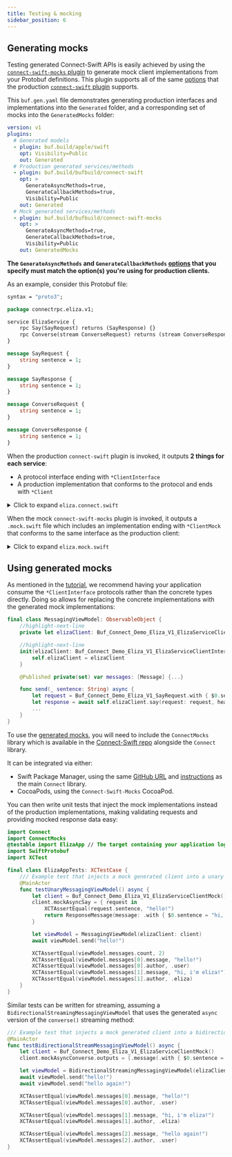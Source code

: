 ```yaml
---
title: Testing & mocking
sidebar_position: 6
---
```


## Generating mocks

Testing generated Connect-Swift APIs is easily achieved
by using the [`connect-swift-mocks` plugin][connect-swift-mocks-plugin]
to generate mock client implementations from your Protobuf
definitions. This plugin supports all of the same
[options](./generating-code.md#generation-options) that the
production [`connect-swift` plugin][connect-swift-plugin] supports.

This `buf.gen.yaml` file demonstrates generating production
interfaces and implementations into the `Generated` folder, and a corresponding
set of mocks into the `GeneratedMocks` folder:

```yaml
version: v1
plugins:
  # Generated models
  - plugin: buf.build/apple/swift
    opt: Visibility=Public
    out: Generated
  # Production generated services/methods
  - plugin: buf.build/bufbuild/connect-swift
    opt: >
      GenerateAsyncMethods=true,
      GenerateCallbackMethods=true,
      Visibility=Public
    out: Generated
  # Mock generated services/methods
  - plugin: buf.build/bufbuild/connect-swift-mocks
    opt: >
      GenerateAsyncMethods=true,
      GenerateCallbackMethods=true,
      Visibility=Public
    out: GeneratedMocks
```

**The `GenerateAsyncMethods` and
`GenerateCallbackMethods` [options](./generating-code.md#generation-options)
that you specify must match the option(s) you're using for production
clients.**

As an example, consider this Protobuf file:

```protobuf
syntax = "proto3";

package connectrpc.eliza.v1;

service ElizaService {
    rpc Say(SayRequest) returns (SayResponse) {}
    rpc Converse(stream ConverseRequest) returns (stream ConverseResponse) {}
}

message SayRequest {
    string sentence = 1;
}

message SayResponse {
    string sentence = 1;
}

message ConverseRequest {
    string sentence = 1;
}

message ConverseResponse {
    string sentence = 1;
}
```

When the production `connect-swift` plugin is invoked, it outputs
**2 things for each service**:

- A protocol interface ending with `*ClientInterface`
- A production implementation that conforms to the protocol and ends with `*Client`

<details><summary>Click to expand <code>eliza.connect.swift</code></summary>

```swift
import Connect
import Foundation
import SwiftProtobuf

public protocol Buf_Connect_Demo_Eliza_V1_ElizaServiceClientInterface {
    @discardableResult
    func `say`(request: Buf_Connect_Demo_Eliza_V1_SayRequest, headers: Headers, completion: @escaping (ResponseMessage<Buf_Connect_Demo_Eliza_V1_SayResponse>) -> Void) -> Cancelable

    func `say`(request: Buf_Connect_Demo_Eliza_V1_SayRequest, headers: Headers) async -> ResponseMessage<Buf_Connect_Demo_Eliza_V1_SayResponse>

    func `converse`(headers: Headers, onResult: @escaping (StreamResult<Buf_Connect_Demo_Eliza_V1_ConverseResponse>) -> Void) -> any BidirectionalStreamInterface<Buf_Connect_Demo_Eliza_V1_ConverseRequest>

    func `converse`(headers: Headers) -> any BidirectionalAsyncStreamInterface<Buf_Connect_Demo_Eliza_V1_ConverseRequest, Buf_Connect_Demo_Eliza_V1_ConverseResponse>
}

/// Concrete implementation of `Buf_Connect_Demo_Eliza_V1_ElizaServiceClientInterface`.
public final class Buf_Connect_Demo_Eliza_V1_ElizaServiceClient: Buf_Connect_Demo_Eliza_V1_ElizaServiceClientInterface {
    private let client: ProtocolClientInterface

    public init(client: ProtocolClientInterface) {
        self.client = client
    }

    @discardableResult
    public func `say`(request: Buf_Connect_Demo_Eliza_V1_SayRequest, headers: Headers = [:], completion: @escaping (ResponseMessage<Buf_Connect_Demo_Eliza_V1_SayResponse>) -> Void) -> Cancelable {
        return self.client.unary(path: "buf.demo.eliza.v1.ElizaService/Say", request: request, headers: headers, completion: completion)
    }

    public func `say`(request: Buf_Connect_Demo_Eliza_V1_SayRequest, headers: Headers = [:]) async -> ResponseMessage<Buf_Connect_Demo_Eliza_V1_SayResponse> {
        return await self.client.unary(path: "buf.demo.eliza.v1.ElizaService/Say", request: request, headers: headers)
    }

    public func `converse`(headers: Headers = [:], onResult: @escaping (StreamResult<Buf_Connect_Demo_Eliza_V1_ConverseResponse>) -> Void) -> any BidirectionalStreamInterface<Buf_Connect_Demo_Eliza_V1_ConverseRequest> {
        return self.client.bidirectionalStream(path: "buf.demo.eliza.v1.ElizaService/Converse", headers: headers, onResult: onResult)
    }

    public func `converse`(headers: Headers = [:]) -> any BidirectionalAsyncStreamInterface<Buf_Connect_Demo_Eliza_V1_ConverseRequest, Buf_Connect_Demo_Eliza_V1_ConverseResponse> {
        return self.client.bidirectionalStream(path: "buf.demo.eliza.v1.ElizaService/Converse", headers: headers)
    }
}
```

</details>

When the mock `connect-swift-mocks` plugin is invoked, it outputs a
`.mock.swift` file which includes an implementation ending with `*ClientMock`
that conforms to the same interface as the production client:

<details><summary>Click to expand <code>eliza.mock.swift</code></summary>

```swift
import Combine
import Connect
import ConnectMocks
import Foundation
import SwiftProtobuf

/// Mock implementation of `Buf_Connect_Demo_Eliza_V1_ElizaServiceClientInterface`.
///
/// Production implementations can be substituted with instances of this
/// class, allowing for mocking RPC calls. Behavior can be customized
/// either through the properties on this class or by
/// subclassing the class and overriding its methods.
open class Buf_Connect_Demo_Eliza_V1_ElizaServiceClientMock: Buf_Connect_Demo_Eliza_V1_ElizaServiceClientInterface {
    private var cancellables = [Combine.AnyCancellable]()

    /// Mocked for calls to `say()`.
    public var mockSay = { (_: Buf_Connect_Demo_Eliza_V1_SayRequest) -> ResponseMessage<Buf_Connect_Demo_Eliza_V1_SayResponse> in .init(result: .success(.init())) }
    /// Mocked for async calls to `say()`.
    public var mockAsyncSay = { (_: Buf_Connect_Demo_Eliza_V1_SayRequest) -> ResponseMessage<Buf_Connect_Demo_Eliza_V1_SayResponse> in .init(result: .success(.init())) }
    /// Mocked for calls to `converse()`.
    public var mockConverse = MockBidirectionalStream<Buf_Connect_Demo_Eliza_V1_ConverseRequest, Buf_Connect_Demo_Eliza_V1_ConverseResponse>()
    /// Mocked for async calls to `converse()`.
    public var mockAsyncConverse = MockBidirectionalAsyncStream<Buf_Connect_Demo_Eliza_V1_ConverseRequest, Buf_Connect_Demo_Eliza_V1_ConverseResponse>()

    public init() {}

    @discardableResult
    open func `say`(request: Buf_Connect_Demo_Eliza_V1_SayRequest, headers: Headers = [:], completion: @escaping (ResponseMessage<Buf_Connect_Demo_Eliza_V1_SayResponse>) -> Void) -> Cancelable {
        completion(self.mockSay(request))
        return Cancelable {}
    }

    open func `say`(request: Buf_Connect_Demo_Eliza_V1_SayRequest, headers: Headers = [:]) async -> ResponseMessage<Buf_Connect_Demo_Eliza_V1_SayResponse> {
        return self.mockAsyncSay(request)
    }

    open func `converse`(headers: Headers = [:], onResult: @escaping (StreamResult<Buf_Connect_Demo_Eliza_V1_ConverseResponse>) -> Void) -> any BidirectionalStreamInterface<Buf_Connect_Demo_Eliza_V1_ConverseRequest> {
        self.mockConverse.$inputs.first { !$0.isEmpty }.sink { _ in self.mockConverse.outputs.forEach(onResult) }.store(in: &self.cancellables)
        return self.mockConverse
    }

    open func `converse`(headers: Headers = [:]) -> any BidirectionalAsyncStreamInterface<Buf_Connect_Demo_Eliza_V1_ConverseRequest, Buf_Connect_Demo_Eliza_V1_ConverseResponse> {
        return self.mockAsyncConverse
    }
}
```

</details>

## Using generated mocks

As mentioned in the [tutorial](getting-started.md), we recommend
having your application consume the `*ClientInterface` protocols rather than
the concrete types directly. Doing so allows for replacing the concrete
implementations with the generated mock implementations:

```swift
final class MessagingViewModel: ObservableObject {
    //highlight-next-line
    private let elizaClient: Buf_Connect_Demo_Eliza_V1_ElizaServiceClientInterface

    //highlight-next-line
    init(elizaClient: Buf_Connect_Demo_Eliza_V1_ElizaServiceClientInterface) {
        self.elizaClient = elizaClient
    }

    @Published private(set) var messages: [Message] {...}

    func send(_ sentence: String) async {
        let request = Buf_Connect_Demo_Eliza_V1_SayRequest.with { $0.sentence = sentence }
        let response = await self.elizaClient.say(request: request, headers: [:])
        ...
    }
}
```

To use the [generated mocks](#generating-mocks), you will need to include the
`ConnectMocks` library which is available in the
[Connect-Swift repo][connect-swift] alongside the `Connect` library.

It can be integrated via either:

- Swift Package Manager, using the same [GitHub URL][connect-swift]
  and [instructions](./getting-started#add-the-connect-swift-package) as the
  main `Connect` library.
- CocoaPods, using the `Connect-Swift-Mocks` CocoaPod.

You can then write unit tests that inject the mock implementations instead of
the production implementations, making validating requests and providing mocked
response data easy:

```swift
import Connect
import ConnectMocks
@testable import ElizaApp // The target containing your application logic
import SwiftProtobuf
import XCTest

final class ElizaAppTests: XCTestCase {
    /// Example test that injects a mock generated client into a unary view model.
    @MainActor
    func testUnaryMessagingViewModel() async {
        let client = Buf_Connect_Demo_Eliza_V1_ElizaServiceClientMock()
        client.mockAsyncSay = { request in
            XCTAssertEqual(request.sentence, "hello!")
            return ResponseMessage(message: .with { $0.sentence = "hi, i'm eliza!" })
        }

        let viewModel = MessagingViewModel(elizaClient: client)
        await viewModel.send("hello!")

        XCTAssertEqual(viewModel.messages.count, 2)
        XCTAssertEqual(viewModel.messages[0].message, "hello!")
        XCTAssertEqual(viewModel.messages[0].author, .user)
        XCTAssertEqual(viewModel.messages[1].message, "hi, i'm eliza!")
        XCTAssertEqual(viewModel.messages[1].author, .eliza)
    }
}
```

Similar tests can be written for streaming, assuming a
`BidirectionalStreamingMessagingViewModel` that uses the generated `async`
version of the `converse()` streaming method:

```swift
/// Example test that injects a mock generated client into a bidirectional stream view model.
@MainActor
func testBidirectionalStreamMessagingViewModel() async {
    let client = Buf_Connect_Demo_Eliza_V1_ElizaServiceClientMock()
    client.mockAsyncConverse.outputs = [.message(.with { $0.sentence = "hi, i'm eliza!" })]

    let viewModel = BidirectionalStreamingMessagingViewModel(elizaClient: client)
    await viewModel.send("hello!")
    await viewModel.send("hello again!")

    XCTAssertEqual(viewModel.messages[0].message, "hello!")
    XCTAssertEqual(viewModel.messages[0].author, .user)

    XCTAssertEqual(viewModel.messages[1].message, "hi, i'm eliza!")
    XCTAssertEqual(viewModel.messages[1].author, .eliza)

    XCTAssertEqual(viewModel.messages[2].message, "hello again!")
    XCTAssertEqual(viewModel.messages[2].author, .user)
}
```

[connect-swift]: https://github.com/bufbuild/connect-swift
[connect-swift-plugin]: https://buf.build/bufbuild/connect-swift
[connect-swift-mocks-plugin]: https://buf.build/bufbuild/connect-swift-mocks
